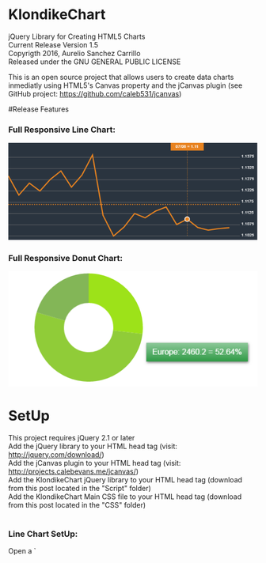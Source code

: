 # KlondikeChart
jQuery Library for Creating HTML5 Charts
<br>
Current Release Version 1.5
<br>
Copyrigth 2016, Aurelio Sanchez Carrillo
<br>
Released under the GNU GENERAL PUBLIC LICENSE

This is an open source project that allows users to create data charts inmediatly using HTML5's Canvas property and the jCanvas plugin (see GitHub project: https://github.com/caleb531/jcanvas)

#Release Features
<h3>Full Responsive Line Chart:</h3>
<img src="https://raw.githubusercontent.com/aureliosanchez/KlondikeChart/master/SampleImages/KlonidkeChartProjectImage1.png">
<h3>Full Responsive Donut Chart:</h3>
<img src="https://raw.githubusercontent.com/aureliosanchez/KlondikeChart/master/SampleImages/KlonidkeChartProjectImage2.png">

# SetUp
This project requires jQuery 2.1 or later 
<br>
Add the jQuery library to your HTML head tag (visit: http://jquery.com/download/)
<br>
Add the jCanvas plugin to your HTML head tag (visit: http://projects.calebevans.me/jcanvas/)
<br>
Add the KlondikeChart jQuery library to your HTML head tag (download from this post located in the "Script" folder)
<br>
Add the KlondikeChart Main CSS file to your HTML head tag (download from this post located in the "CSS" folder)
<br><br>
<h3>Line Chart SetUp:</h3>
Open a `<script>` tag in your html document where you call the `LineChart()` and declare all of it's configuration variables:
`var myLineCanvas = $("#LineChart");
		var lineColor = "#e88320";
		var lineStroke = 3;
		var CanvasBackground = "#2a343f";
		var gridLineColor = "#767676";
		var gridNumeralColor = "#fff";
		var gridLineFrecuency = .005;
		var GridNumeralDecimals = 4;
		var ChartAvarage = true;
		var XValues = ["06/13", "06/14", "06/15", "06/16", "06/17", "06/20", "06/21", "06/22", "06/23", "06/24", "06/27", "06/28", "06/29", "06/30", "07/01", "07/04", "07/05", "07/06", "07/07", "07/08", "07/11", "07/12"];
		var YValues = [1.1292, 1.1207,  1.1260, 1.1225, 1.1277, 1.1314, 1.1242, 1.1296, 1.1385, 1.1117, 1.1025, 1.1065, 1.1125, 1.1106, 1.1136, 1.1154, 1.1076, 1.1100, 1.1063, 1.1051, 1.1058, 1.1062];
		LineChart();`



